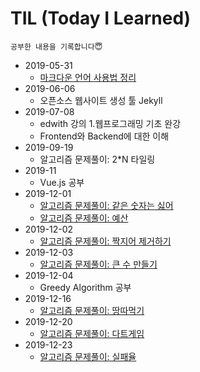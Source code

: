 # TIL (Today I Learned)

    공부한 내용을 기록합니다😇

* 2019-05-31
    - [마크다운 언어 사용법 정리](https://github.com/HyeminNoh/TIL/blob/master/20190531/markdown_language.md)
* 2019-06-06
    - 오픈소스 웹사이트 생성 툴 Jekyll
* 2019-07-08
    - edwith 강의 1.웹프로그래밍 기초 완강
    - Frontend와 Backend에 대한 이해
* 2019-09-19
    - 알고리즘 문제풀이: 2*N 타일링
* 2019-11
    - Vue.js 공부
* 2019-12-01
    - [알고리즘 문제풀이: 같은 숫자는 싫어](https://hyem-study.tistory.com/22)  
    - [알고리즘 문제풀이: 예산](https://hyem-study.tistory.com/24)  
* 2019-12-02  
    - [알고리즘 문제풀이: 짝지어 제거하기](https://hyem-study.tistory.com/26)  
* 2019-12-03  
    - [알고리즘 문제풀이: 큰 수 만들기](https://hyem-study.tistory.com/27)  
* 2019-12-04  
    - Greedy Algorithm 공부  
* 2019-12-16  
    - [알고리즘 문제풀이: 땅따먹기](https://hyem-study.tistory.com/30)  
* 2019-12-20  
    - [알고리즘 문제풀이: 다트게임](https://hyem-study.tistory.com/31) 
* 2019-12-23  
    - [알고리즘 문제풀이: 실패율](#)  